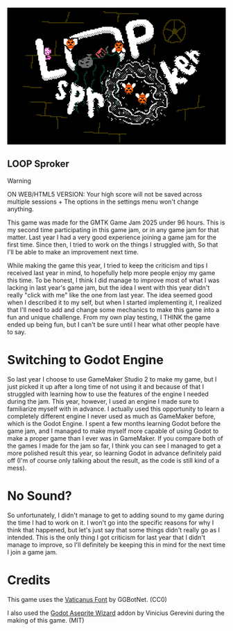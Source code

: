![logo2025_2-export-ng.png](logo2025_2-export-ng.png)

## LOOP Sproker

> [!WARNING]
> ON WEB/HTML5 VERSION: Your high score will not be saved across multiple sessions + The options in the settings menu won't change anything.

This game was made for the GMTK Game Jam 2025 under 96 hours. This is my second time participating in this game jam, or in any game jam for that matter. Last year I had a very good experience joining a game jam for the first time. Since then, I tried to work on the things I struggled with, So that I'll be able to make an improvement next time.

While making the game this year, I tried to keep the criticism and tips I received last year in mind, to hopefully help more people enjoy my game this time. To be honest, I think I did manage to improve most of what I was lacking in last year's game jam, but the idea I went with this year didn't really "click with me" like the one from last year. The idea seemed good when I described it to my self, but when I started implementing it, I realized that I'll need to add and change some mechanics to make this game into a fun and unique challenge. From my own play testing, I THINK the game ended up being fun, but I can't be sure until I hear what other people have to say.

# Switching to Godot Engine

So last year I choose to use GameMaker Studio 2 to make my game, but I just picked it up after a long time of not using it and because of that I struggled with learning how to use the features of the engine I needed during the jam. This year, however, I used an engine I made sure to familiarize myself with in advance. I actually used this opportunity to learn a completely different engine I never used as much as GameMaker before, which is the Godot Engine. I spent a few months learning Godot before the game jam, and I managed to make myself more capable of using Godot to make a proper game than I ever was in GameMaker. If you compare both of the games I made for the jam so far, I think you can see I managed to get a more polished result this year, so learning Godot in advance definitely paid off (I'm of course only talking about the result, as the code is still kind of a mess).

# No Sound?

So unfortunately, I didn't manage to get to adding sound to my game during the time I had to work on it. I won't go into the specific reasons for why I think that happened, but let's just say that some things didn't really go as I intended. This is the only thing I got criticism for last year that I didn't manage to improve, so I'll definitely be keeping this in mind for the next time I join a game jam.

# Credits

This game uses the [Vaticanus Font](https://ggbot.itch.io/vaticanus-font) by GGBotNet. (CC0)

I also used the [Godot Aseprite Wizard](https://github.com/viniciusgerevini/godot-aseprite-wizard) addon by Vinicius Gerevini during the making of this game. (MIT)
